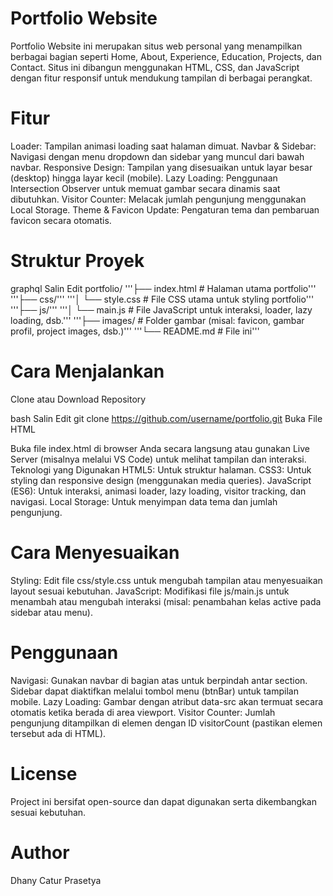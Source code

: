 
# Portfolio Website
Portfolio Website ini merupakan situs web personal yang menampilkan berbagai bagian seperti Home, About, Experience, Education, Projects, dan Contact. Situs ini dibangun menggunakan HTML, CSS, dan JavaScript dengan fitur responsif untuk mendukung tampilan di berbagai perangkat.

# Fitur
Loader: Tampilan animasi loading saat halaman dimuat.
Navbar & Sidebar: Navigasi dengan menu dropdown dan sidebar yang muncul dari bawah navbar.
Responsive Design: Tampilan yang disesuaikan untuk layar besar (desktop) hingga layar kecil (mobile).
Lazy Loading: Penggunaan Intersection Observer untuk memuat gambar secara dinamis saat dibutuhkan.
Visitor Counter: Melacak jumlah pengunjung menggunakan Local Storage.
Theme & Favicon Update: Pengaturan tema dan pembaruan favicon secara otomatis.

# Struktur Proyek
graphql
Salin
Edit
portfolio/
'''├── index.html           # Halaman utama portfolio'''
'''├── css/'''
'''│   └── style.css        # File CSS utama untuk styling portfolio'''
'''├── js/'''
'''│   └── main.js          # File JavaScript untuk interaksi, loader, lazy loading, dsb.'''
'''├── images/              # Folder gambar (misal: favicon, gambar profil, project images, dsb.)'''
'''└── README.md            # File ini'''

# Cara Menjalankan
Clone atau Download Repository

bash
Salin
Edit
git clone https://github.com/username/portfolio.git
Buka File HTML

Buka file index.html di browser Anda secara langsung atau gunakan Live Server (misalnya melalui VS Code) untuk melihat tampilan dan interaksi.
Teknologi yang Digunakan
HTML5: Untuk struktur halaman.
CSS3: Untuk styling dan responsive design (menggunakan media queries).
JavaScript (ES6): Untuk interaksi, animasi loader, lazy loading, visitor tracking, dan navigasi.
Local Storage: Untuk menyimpan data tema dan jumlah pengunjung.

# Cara Menyesuaikan
Styling: Edit file css/style.css untuk mengubah tampilan atau menyesuaikan layout sesuai kebutuhan.
JavaScript: Modifikasi file js/main.js untuk menambah atau mengubah interaksi (misal: penambahan kelas active pada sidebar atau menu).

# Penggunaan
Navigasi: Gunakan navbar di bagian atas untuk berpindah antar section. Sidebar dapat diaktifkan melalui tombol menu (btnBar) untuk tampilan mobile.
Lazy Loading: Gambar dengan atribut data-src akan termuat secara otomatis ketika berada di area viewport.
Visitor Counter: Jumlah pengunjung ditampilkan di elemen dengan ID visitorCount (pastikan elemen tersebut ada di HTML).
# License
Project ini bersifat open-source dan dapat digunakan serta dikembangkan sesuai kebutuhan.

# Author
 Dhany Catur Prasetya 
